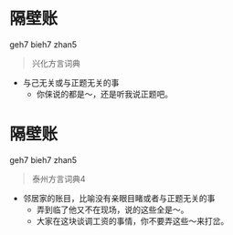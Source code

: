 # 隔壁账
geh7 bieh7 zhan5
> 兴化方言词典
- 与己无关或与正题无关的事
  - 你俫说的都是～，还是听我说正题吧。

# 隔壁账
geh7 bieh7 zhan5
> 泰州方言词典4
- 邻居家的账目，比喻没有亲眼目睹或者与正题无关的事
  - 弄到临了他又不在现场，说的这些全是～。
  - 大家在这块谈调工资的事情，你不要弄这些～来打岔。
